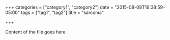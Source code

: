 +++
categories = ["category1", "category2"]
date = "2015-08-08T19:38:59-05:00"
tags = ["tag1", "tag2"]
title = "sarcoma"

+++

Content of the file goes here